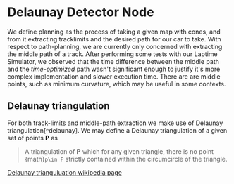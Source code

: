 # Delaunay Detector Node

We define planning as the process of taking a given map with cones, and from it extracting tracklimits and the desired path for our car to take. With respect to path-planning, we are currently only concerned with extracting the middle path of a track. After performing some tests with our Laptime Simulator, we observed that the time difference between the middle path and the *time-optimized* path wasn't significant enough to justify it's more complex implementation and slower execution time. There are are middle points, such as minimum curvature, which may be useful in some contexts.

## Delaunay triangulation
For both track-limits and middle-path extraction we make use of Delaunay triangulation[^delaunay]. We may define a Delaunay triangulation of a given set of points **P** as

> A triangulation of **P** which for any given triangle, there is no point {math}`p\in P` strictly contained within the circumcircle of the triangle.

[Delaunay trianguluation wikipedia page](https://en.wikipedia.org/wiki/Delaunay_triangulation)
